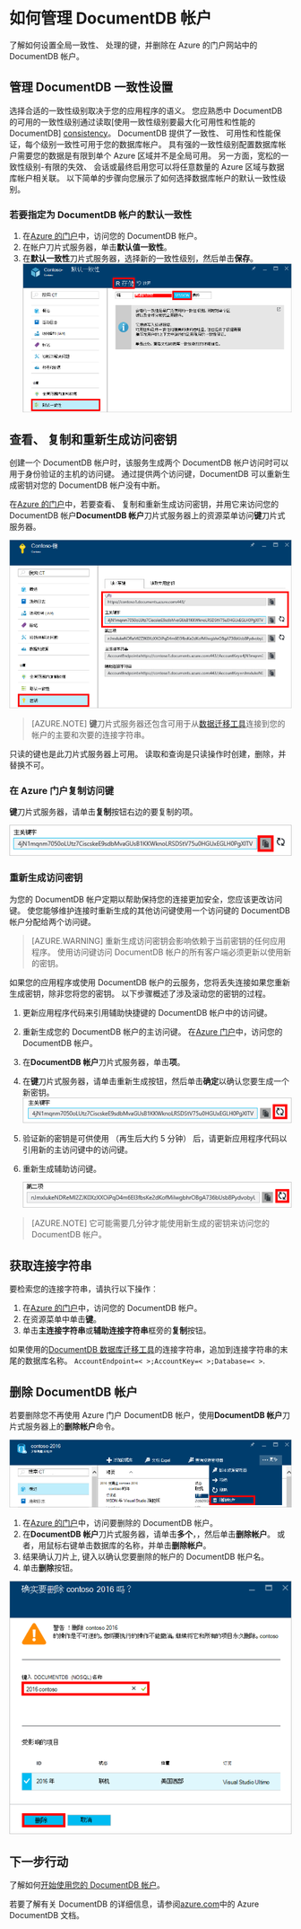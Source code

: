 <properties
    pageTitle="通过 Azure 门户的 DocumentDB 帐户管理 |Microsoft Azure"
    description="了解如何管理您的 DocumentDB 帐户通过 Azure 门户。 查找有关使用 Azure 门户网站来查看、 复制、 删除和访问帐户的指南。"
    keywords="Azure 的门户网站，documentdb，azure，Microsoft azure"
    services="documentdb"
    documentationCenter=""
    authors="kirillg"
    manager="jhubbard"
    editor="cgronlun"/>

<tags
    ms.service="documentdb"
    ms.workload="data-services"
    ms.tgt_pltfrm="na"
    ms.devlang="na"
    ms.topic="article"
    ms.date="10/14/2016"
    ms.author="kirillg"/>

# <a name="how-to-manage-a-documentdb-account"></a>如何管理 DocumentDB 帐户

了解如何设置全局一致性、 处理的键，并删除在 Azure 的门户网站中的 DocumentDB 帐户。

## <a id="consistency"></a>管理 DocumentDB 一致性设置

选择合适的一致性级别取决于您的应用程序的语义。 您应熟悉中 DocumentDB 的可用的一致性级别通过读取[使用一致性级别要最大化可用性和性能的 DocumentDB] [consistency]。 DocumentDB 提供了一致性、 可用性和性能保证，每个级别一致性可用于您的数据库帐户。 具有强的一致性级别配置数据库帐户需要您的数据是有限到单个 Azure 区域并不是全局可用。 另一方面，宽松的一致性级别-有限的失效、 会话或最终启用您可以将任意数量的 Azure 区域与数据库帐户相关联。 以下简单的步骤向您展示了如何选择数据库帐户的默认一致性级别。 

### <a name="to-specify-the-default-consistency-for-a-documentdb-account"></a>若要指定为 DocumentDB 帐户的默认一致性

1. 在[Azure 的门户](https://portal.azure.com/)中，访问您的 DocumentDB 帐户。
2. 在帐户刀片式服务器，单击**默认值一致性**。
3. 在**默认一致性**刀片式服务器，选择新的一致性级别，然后单击**保存**。
    ![默认的会话一致性][5]

## <a id="keys"></a>查看、 复制和重新生成访问密钥
创建一个 DocumentDB 帐户时，该服务生成两个 DocumentDB 帐户访问时可以用于身份验证的主机的访问键。 通过提供两个访问键，DocumentDB 可以重新生成密钥对您的 DocumentDB 帐户没有中断。 

在[Azure 的门户](https://portal.azure.com/)中，若要查看、 复制和重新生成访问密钥，并用它来访问您的 DocumentDB 帐户**DocumentDB 帐户**刀片式服务器上的资源菜单访问**键**刀片式服务器。

![Azure 门户屏幕快照中，键刀片式服务器](./media/documentdb-manage-account/keys.png)

> [AZURE.NOTE] **键**刀片式服务器还包含可用于从[数据迁移工具](documentdb-import-data.md)连接到您的帐户的主要和次要的连接字符串。

只读的键也是此刀片式服务器上可用。 读取和查询是只读操作时创建，删除，并替换不可。

### <a name="copy-an-access-key-in-the-azure-portal"></a>在 Azure 门户复制访问键

**键**刀片式服务器，请单击**复制**按钮右边的要复制的项。

![查看和复制在 Azure 门户中，键刀片式服务器的访问键](./media/documentdb-manage-account/copykeys.png)

### <a name="regenerate-access-keys"></a>重新生成访问密钥

为您的 DocumentDB 帐户定期以帮助保持您的连接更加安全，您应该更改访问键。 使您能够维护连接时重新生成的其他访问键使用一个访问键的 DocumentDB 帐户分配给两个访问键。

> [AZURE.WARNING] 重新生成访问密钥会影响依赖于当前密钥的任何应用程序。 使用访问键访问 DocumentDB 帐户的所有客户端必须更新以使用新的密钥。

如果您的应用程序或使用 DocumentDB 帐户的云服务，您将丢失连接如果您重新生成密钥，除非您将您的密钥。 以下步骤概述了涉及滚动您的密钥的过程。

1. 更新应用程序代码来引用辅助快捷键的 DocumentDB 帐户中的访问键。
2. 重新生成您的 DocumentDB 帐户的主访问键。 在[Azure 门户](https://portal.azure.com/)中，访问您的 DocumentDB 帐户。
3. 在**DocumentDB 帐户**刀片式服务器，单击**项**。
4. 在**键**刀片式服务器，请单击重新生成按钮，然后单击**确定**以确认您要生成一个新密钥。
    ![重新生成访问密钥](./media/documentdb-manage-account/regenerate-keys.png)

5. 验证新的密钥是可供使用 （再生后大约 5 分钟） 后，请更新应用程序代码以引用新的主访问键中的访问键。
6. 重新生成辅助访问键。

    ![重新生成访问密钥](./media/documentdb-manage-account/regenerate-secondary-key.png)


> [AZURE.NOTE] 它可能需要几分钟才能使用新生成的密钥来访问您的 DocumentDB 帐户。

## <a name="get-the--connection-string"></a>获取连接字符串

要检索您的连接字符串，请执行以下操作︰ 

1. 在[Azure 的门户](https://portal.azure.com)中，访问您的 DocumentDB 帐户。
2. 在资源菜单中单击**键**。
3. 单击**主连接字符串**或**辅助连接字符串**框旁的**复制**按钮。 

如果使用的[DocumentDB 数据库迁移工具](documentdb-import-data.md)的连接字符串，追加到连接字符串的末尾的数据库名称。 `AccountEndpoint=< >;AccountKey=< >;Database=< >`.

## <a id="delete"></a>删除 DocumentDB 帐户
若要删除您不再使用 Azure 门户 DocumentDB 帐户，使用**DocumentDB 帐户**刀片式服务器上的**删除帐户**命令。

![如何删除 Azure 门户网站中的 DocumentDB 帐户](./media/documentdb-manage-account/deleteaccount.png)


1. 在[Azure 的门户](https://portal.azure.com/)中，访问要删除的 DocumentDB 帐户。
2. 在**DocumentDB 帐户**刀片式服务器，请单击**多个**，，然后单击**删除帐户**。 或者，用鼠标右键单击数据库的名称，并单击**删除帐户**。
3. 结果确认刀片上, 键入以确认您要删除的帐户的 DocumentDB 帐户名。
4. 单击**删除**按钮。

![如何删除 Azure 门户网站中的 DocumentDB 帐户](./media/documentdb-manage-account/delete-account-confirm.png)

## <a id="next"></a>下一步行动

了解如何[开始使用您的 DocumentDB 帐户](http://go.microsoft.com/fwlink/p/?LinkId=402364)。

若要了解有关 DocumentDB 的详细信息，请参阅[azure.com](http://go.microsoft.com/fwlink/?LinkID=402319&clcid=0x409)中的 Azure DocumentDB 文档。


<!--Image references-->
[1]: ./media/documentdb-manage-account/documentdb_add_region-1.png
[2]: ./media/documentdb-manage-account/documentdb_add_region-2.png
[3]: ./media/documentdb-manage-account/documentdb_change_write_region-1.png
[4]: ./media/documentdb-manage-account/documentdb_change_write_region-2.png
[5]: ./media/documentdb-manage-account/documentdb_change_consistency-1.png
[6]: ./media/documentdb-manage-account/chooseandsaveconsistency.png

<!--Reference style links - using these makes the source content way more readable than using inline links-->
[bcdr]: https://azure.microsoft.com/documentation/articles/best-practices-availability-paired-regions/
[consistency]: https://azure.microsoft.com/documentation/articles/documentdb-consistency-levels/
[azureregions]: https://azure.microsoft.com/en-us/regions/#services
[offers]: https://azure.microsoft.com/en-us/pricing/details/documentdb/
